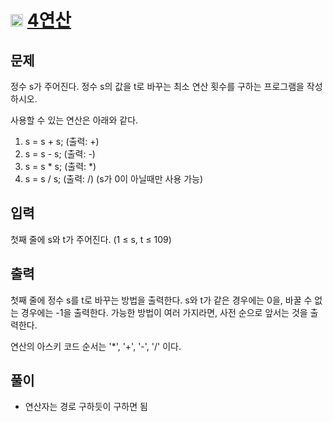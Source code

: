 # <img src="https://d2gd6pc034wcta.cloudfront.net/tier/11.svg" class="solvedac-tier" width = 20> [4연산](https://www.acmicpc.net/problem/14395)

## 문제
정수 s가 주어진다. 정수 s의 값을 t로 바꾸는 최소 연산 횟수를 구하는 프로그램을 작성하시오.

사용할 수 있는 연산은 아래와 같다.

1. s = s + s; (출력: +)
2. s = s - s; (출력: -)
3. s = s * s; (출력: *)
4. s = s / s; (출력: /) (s가 0이 아닐때만 사용 가능)

## 입력
첫째 줄에 s와 t가 주어진다. (1 ≤ s, t ≤ 109)

## 출력
첫째 줄에 정수 s를 t로 바꾸는 방법을 출력한다. s와 t가 같은 경우에는 0을, 바꿀 수 없는 경우에는 -1을 출력한다. 가능한 방법이 여러 가지라면, 사전 순으로 앞서는 것을 출력한다. 

연산의 아스키 코드 순서는 '*', '+', '-', '/' 이다.

## 풀이
 - 연산자는 경로 구하듯이 구하면 됨

